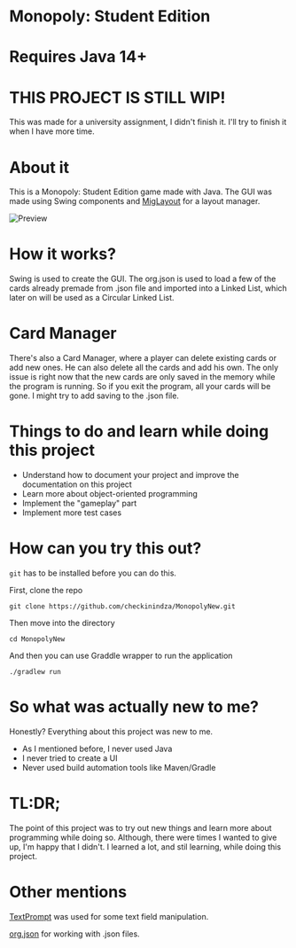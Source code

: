 # Monopoly: Student Edition

# Requires Java 14+

# THIS PROJECT IS STILL WIP!

This was made for a university assignment, I didn't finish it. I'll try to finish it when I have more time.

# About it

This is a Monopoly: Student Edition game made with Java. The GUI was made using Swing components and [MigLayout](http://www.miglayout.com/) for a layout manager.

![Preview](https://i.imgur.com/YATEx24.png)

# How it works?

Swing is used to create the GUI. The org.json is used to load a few of the cards already premade from .json file and imported into a Linked List, which later on will be used as a Circular Linked List.

# Card Manager

There's also a Card Manager, where a player can delete existing cards or add new ones. He can also delete all the cards and add his own. 
The only issue is right now that the new cards are only saved in the memory while the program is running. So if you exit the program, all your cards will be gone. I might try to add saving to the .json file.

# Things to do and learn while doing this project

- Understand how to document your project and improve the documentation on this project
- Learn more about object-oriented programming
- Implement the "gameplay" part
- Implement more test cases

# How can you try this out?

```git``` has to be installed before you can do this.

First, clone the repo

```
git clone https://github.com/checkinindza/MonopolyNew.git
```

Then move into the directory
```
cd MonopolyNew
```
And then you can use Graddle wrapper to run the application
```
./gradlew run
```

# So what was actually new to me?

Honestly? Everything about this project was new to me. 

- As I mentioned before, I never used Java
- I never tried to create a UI
- Never used build automation tools like Maven/Gradle

# TL:DR;

The point of this project was to try out new things and learn more about programming while doing so. Although, there were times I wanted to give up, I'm happy that I didn't. I learned a lot, and stil learning, while doing this project.

# Other mentions

[TextPrompt](https://tips4java.wordpress.com/2009/11/29/text-prompt/) was used for some text field manipulation. 

[org.json](https://mvnrepository.com/artifact/org.json/json) for working with .json files.
